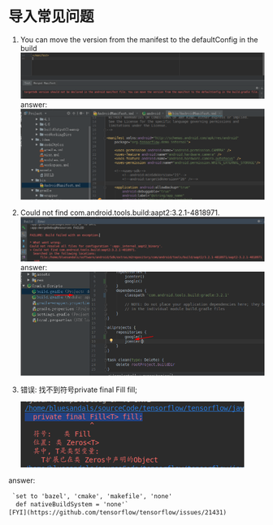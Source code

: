 # 导入常见问题
1. You can move the version from the manifest to the defaultConfig in the build
![question1](pic/ans1.png)
answer:
![answer1](pic/ans11.png)
2. Could not find com.android.tools.build:aapt2:3.2.1-4818971.
![question2](pic/ans2.png)
answer:
![answer2](pic/ans22.png)
3. 错误: 找不到符号private final Fill<T> fill;

     ![question3](pic/ans3.png)
     
answer:

     `set to 'bazel', 'cmake', 'makefile', 'none'
      def nativeBuildSystem = 'none'`
    [FYI](https://github.com/tensorflow/tensorflow/issues/21431)